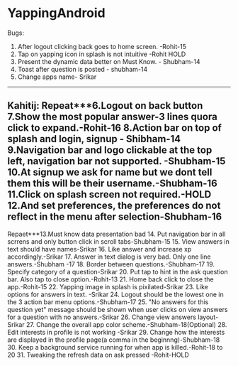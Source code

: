 # YappingAndroid
Bugs:
1. After logout clicking back goes to home screen. -Rohit-15
2. Tap on yapping icon in splash is not intuitive  -Rohit HOLD
3. Present the dynamic data better on Must Know.  - Shubham-14
4. Toast after question is posted - shubham-14
5. Change apps name- Srikar
-------
Kahitij: 
Repeat***6.Logout on back button
7.Show the most popular answer-3 lines quora click to expand.-Rohit-16
8.Action bar on top of splash and login, signup - Shibham-14
9.Navigation bar and logo clickable at the top left, navigation bar not supported. -Shubham-15
10.At signup we ask for name but we dont tell them this will be their username.-Shubham-16
11.Click on splash screen not required.-HOLD
12.And set preferences, the preferences do not reflect in the menu after selection-Shubham-16
-------
Repaet***13.Must know data presentation bad
14. Put navigation bar in all scrrens and only button click in scroll tabs-Shubham-15
15. View answers in text should have names-Srikar
16. Like answer and increase xp accordingly.-Srikar
17. Answer in text dialog is very bad. Only one line answers.-Shubham -17
18. Border between questions.-Shubham-17
19. Specify category of a question-Srikar
20. Put tap to hint in the ask question bar. Also tap to close option.-Rohit-13
21. Home back click to close the app.-Rohit-15
22. Yapping image in splash is pixilated-Srikar
23. Like options for answers in text. -Srikar
24. Logout should be the lowest one in the 3 action bar menu options.-Shubham-17
25. "No answers for this question yet"  message should be shown when user clicks on view answers for a question with no answers.-Srikar
26. Change view answers layout-Srikar
27. Change the overall app color scheme.-Shubham-18(Optional)
28. Edit interests in profile is not working -Srikar
29. Change how the interests are displayed in the profile page(a comma in the beginnng)-Shubham-18
30. Keep a background service running for when app is killed.-Rohit-18 to 20
31. Tweaking the refresh data on ask pressed -Rohit-HOLD
